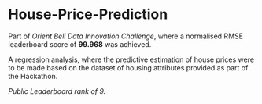 # House-Price-Prediction

Part of *Orient Bell Data Innovation Challenge*, where a normalised RMSE leaderboard score of **99.968** was achieved.

A regression analysis, where the predictive estimation of house prices were to be made based on the dataset of housing attributes provided as part of the Hackathon. 

*Public Leaderboard rank of 9.*
